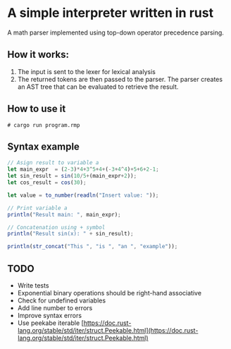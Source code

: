 # A simple interpreter written in rust

A math parser implemented using top-down operator precedence parsing.

## How it works:

1. The input is sent to the lexer for lexical analysis
2. The returned tokens are then passed to the parser. The parser creates an AST tree that can be evaluated to retrieve the result.

## How to use it

```
# cargo run program.rmp
```

## Syntax example

```js
// Asign result to variable a
let main_expr  = (2-3)*4+3^5+4+(-3+4^4)+5+6+2-1;
let sin_result = sin(10/5+(main_expr+2));
let cos_result = cos(30);

let value = to_number(readln("Insert value: "));

// Print variable a
println("Result main: ", main_expr);

// Concatenation using + symbol
println("Result sin(x): " + sin_result);

println(str_concat("This ", "is ", "an ", "example"));

```

## TODO
- Write tests
- Exponential binary operations should be right-hand associative
- Check for undefined variables
- Add line number to errors
- Improve syntax errors
- Use peekabe iterable [https://doc.rust-lang.org/stable/std/iter/struct.Peekable.html](https://doc.rust-lang.org/stable/std/iter/struct.Peekable.html)
